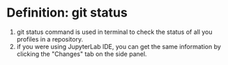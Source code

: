 # Definition: git status

1. git status command is used in terminal to check the status of all you profiles in a repository.
2. if you were using JupyterLab IDE, you can get the same information by clicking the "Changes" tab on the side panel.
